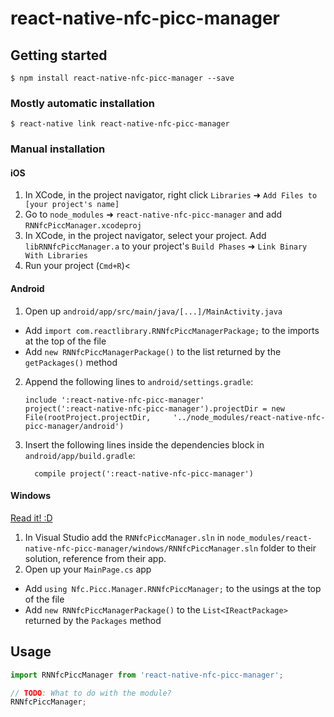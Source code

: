 
# react-native-nfc-picc-manager

## Getting started

`$ npm install react-native-nfc-picc-manager --save`

### Mostly automatic installation

`$ react-native link react-native-nfc-picc-manager`

### Manual installation


#### iOS

1. In XCode, in the project navigator, right click `Libraries` ➜ `Add Files to [your project's name]`
2. Go to `node_modules` ➜ `react-native-nfc-picc-manager` and add `RNNfcPiccManager.xcodeproj`
3. In XCode, in the project navigator, select your project. Add `libRNNfcPiccManager.a` to your project's `Build Phases` ➜ `Link Binary With Libraries`
4. Run your project (`Cmd+R`)<

#### Android

1. Open up `android/app/src/main/java/[...]/MainActivity.java`
  - Add `import com.reactlibrary.RNNfcPiccManagerPackage;` to the imports at the top of the file
  - Add `new RNNfcPiccManagerPackage()` to the list returned by the `getPackages()` method
2. Append the following lines to `android/settings.gradle`:
  	```
  	include ':react-native-nfc-picc-manager'
  	project(':react-native-nfc-picc-manager').projectDir = new File(rootProject.projectDir, 	'../node_modules/react-native-nfc-picc-manager/android')
  	```
3. Insert the following lines inside the dependencies block in `android/app/build.gradle`:
  	```
      compile project(':react-native-nfc-picc-manager')
  	```

#### Windows
[Read it! :D](https://github.com/ReactWindows/react-native)

1. In Visual Studio add the `RNNfcPiccManager.sln` in `node_modules/react-native-nfc-picc-manager/windows/RNNfcPiccManager.sln` folder to their solution, reference from their app.
2. Open up your `MainPage.cs` app
  - Add `using Nfc.Picc.Manager.RNNfcPiccManager;` to the usings at the top of the file
  - Add `new RNNfcPiccManagerPackage()` to the `List<IReactPackage>` returned by the `Packages` method


## Usage
```javascript
import RNNfcPiccManager from 'react-native-nfc-picc-manager';

// TODO: What to do with the module?
RNNfcPiccManager;
```
  